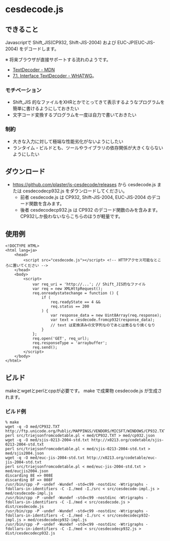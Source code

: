 # cesdecode.js

## できること

Javascriptで Shift_JIS(CP932, Shift-JIS-2004) および EUC-JP(EUC-JIS-2004) をデコードします。

※ 将来ブラウザが直接サポートする流れのようです。
* [TextDecoder - MDN](https://developer.mozilla.org/ja/docs/Web/API/TextDecoder)
* [7.1. Interface TextDecoder - WHATWG](https://encoding.spec.whatwg.org/#interface-textdecoder)。

### モチベーション

* Shift_JIS 的なファイルをXHRとかでとってきて表示するようなプログラムを簡単に書けるようにしておきたい
* 文字コード変換するプログラムを一度は自力で書いておきたい

### 制約

* 大きな入力に対して極端な性能劣化がないようにしたい
* ランタイム・ビルドとも、ツールやライブラリの依存関係が大きくならないようにしたい

## ダウンロード

* https://github.com/plaster/js-cesdecode/releases から cesdecode.js または cesdecodecp932.js をダウンロードしてください。
  * 前者 cesdecode.js は CP932, Shift-JIS-2004, EUC-JIS-2004 のデコード関数を含みます。
  * 後者 cesdecodecp932.js は CP932 のデコード関数のみを含みます。CP932しか扱わないならこちらのほうが軽量です。

## 使用例

    <!DOCTYPE HTML>
    <html lang=ja>
        <head>
            <script src="cesdecode.js"></script> <!-- HTTPアクセス可能なところに置いてください -->
        </head>
        <body>
            <script>
                var req_uri = 'http://...'; // Shift_JIS的なファイル
                var req = new XMLHttpRequest();
                req.onreadystatechange = function () {
                    if (
                        req.readyState == 4 &&
                        req.status == 200
                    ) {
                        var response_data = new Uint8Array(req.response);
                        var text = cesdecode.fromcp932(response_data);
                        // text は変換済みの文字列なのであとは煮るなり焼くなり
                    }
                };
                req.open('GET', req_url);
                req.responseType = 'arraybuffer';
                req.send();
            </script>
        </body>
    </html>

## ビルド

makeとwgetとperlとcppが必要です。
make で成果物 cesdecode.js が生成されます。

### ビルド例

    % make
    wget -q -O med/CP932.TXT http://ftp.unicode.org/Public/MAPPINGS/VENDORS/MICSFT/WINDOWS/CP932.TXT
    perl src/triejsonfromcodetable.pl < med/CP932.TXT > med/cp932.json
    wget -q -O med/sjis-0213-2004-std.txt http://x0213.org/codetable/sjis-0213-2004-std.txt
    perl src/triejsonfromcodetable.pl < med/sjis-0213-2004-std.txt > med/sjis2004.json
    wget -q -O med/euc-jis-2004-std.txt http://x0213.org/codetable/euc-jis-2004-std.txt
    perl src/triejsonfromcodetable.pl < med/euc-jis-2004-std.txt > med/eucjis2004.json
    discarding 8E => 008E
    discarding 8F => 008F
    /usr/bin/cpp -P -undef -Wundef -std=c99 -nostdinc -Wtrigraphs -fdollars-in-identifiers -C -I./med -I./src < src/cesdecode-impl.js > med/cesdecode-impl.js
    /usr/bin/cpp -P -undef -Wundef -std=c99 -nostdinc -Wtrigraphs -fdollars-in-identifiers -C -I./med < src/cesdecode.js > dist/cesdecode.js
    /usr/bin/cpp -P -undef -Wundef -std=c99 -nostdinc -Wtrigraphs -fdollars-in-identifiers -C -I./med -I./src < src/cesdecodecp932-impl.js > med/cesdecodecp932-impl.js
    /usr/bin/cpp -P -undef -Wundef -std=c99 -nostdinc -Wtrigraphs -fdollars-in-identifiers -C -I./med < src/cesdecodecp932.js > dist/cesdecodecp932.js

